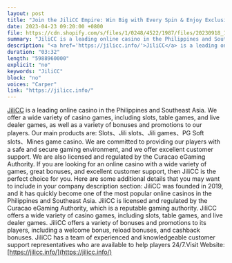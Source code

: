 ```yaml
---
layout: post
title: "Join the JiliCC Empire: Win Big with Every Spin & Enjoy Exclusive Promotions"
date: 2023-04-23 09:20:00 +0800
file: https://cdn.shopify.com/s/files/1/0248/4522/1987/files/20230918_1.mp3?v=1694996658
summary: "JiliCC is a leading online casino in the Philippines and Southeast Asia. We offer a wide variety of casino games, including slots, table games, and live dealer games, as well as a variety of bonuses and promotions to our players. Our main products are: Slots、Jili slots、Jili games、PG Soft slots、Mines game casino. We are committed to providing our players with a safe and secure gaming environment, and we offer excellent customer support. We are also licensed and regulated by the Curacao eGaming Authority. If you are looking for an online casino with a wide variety of games, great bonuses, and excellent customer support, then JiliCC is the perfect choice for you. Here are some additional details that you may want to include in your company description section: JiliCC was founded in 2019, and it has quickly become one of the most popular online casinos in the Philippines and Southeast Asia. JiliCC is licensed and regulated by the Curacao eGaming Authority, which is a reputable gaming authority. JiliCC offers a wide variety of casino games, including slots, table games, and live dealer games. JiliCC offers a variety of bonuses and promotions to its players, including a welcome bonus, reload bonuses, and cashback bonuses. JiliCC has a team of experienced and knowledgeable customer support representatives who are available to help players 24/7."
description: "<a href='https://jilicc.info/'>JiliCC</a> is a leading online casino in the Philippines and Southeast Asia. We offer a wide variety of casino games, including slots, table games, and live dealer games, as well as a variety of bonuses and promotions to our players. Our main products are: Slots、Jili slots、Jili games、PG Soft slots、Mines game casino. We are committed to providing our players with a safe and secure gaming environment, and we offer excellent customer support. We are also licensed and regulated by the Curacao eGaming Authority. If you are looking for an online casino with a wide variety of games, great bonuses, and excellent customer support, then JiliCC is the perfect choice for you. Here are some additional details that you may want to include in your company description section: JiliCC was founded in 2019, and it has quickly become one of the most popular online casinos in the Philippines and Southeast Asia. JiliCC is licensed and regulated by the Curacao eGaming Authority, which is a reputable gaming authority. JiliCC offers a wide variety of casino games, including slots, table games, and live dealer games. JiliCC offers a variety of bonuses and promotions to its players, including a welcome bonus, reload bonuses, and cashback bonuses. JiliCC has a team of experienced and knowledgeable customer support representatives who are available to help players 24/7.Visit Website: <a href='https://jilicc.info/'>https://jilicc.info/</a> "
duration: "03:32"
length: "5988960000"
explicit: "no"
keywords: "JiliCC"
block: "no"
voices: "Carper"
link: "https://jilicc.info/"
---
```


[JiliCC](https://jilicc.info/) is a leading online casino in the Philippines and Southeast Asia. We offer a wide variety of casino games, including slots, table games, and live dealer games, as well as a variety of bonuses and promotions to our players. Our main products are: Slots、Jili slots、Jili games、PG Soft slots、Mines game casino. We are committed to providing our players with a safe and secure gaming environment, and we offer excellent customer support. We are also licensed and regulated by the Curacao eGaming Authority. If you are looking for an online casino with a wide variety of games, great bonuses, and excellent customer support, then JiliCC is the perfect choice for you. Here are some additional details that you may want to include in your company description section: JiliCC was founded in 2019, and it has quickly become one of the most popular online casinos in the Philippines and Southeast Asia. JiliCC is licensed and regulated by the Curacao eGaming Authority, which is a reputable gaming authority. JiliCC offers a wide variety of casino games, including slots, table games, and live dealer games. JiliCC offers a variety of bonuses and promotions to its players, including a welcome bonus, reload bonuses, and cashback bonuses. JiliCC has a team of experienced and knowledgeable customer support representatives who are available to help players 24/7.Visit Website: [https://jilicc.info/](https://jilicc.info/)
